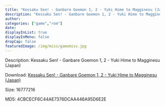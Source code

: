 ```yaml
---
title: "Kessaku Sen! - Ganbare Goemon 1, 2 - Yuki Hime to Magginesu (Japan)"
description: "Kessaku Sen! - Ganbare Goemon 1, 2 - Yuki Hime to Magginesu (Japan)"
author: 
categories: ["game","rom"]
date: 
displayInList: true
displayInMenu: false
dropCap: false
featuredImage: /img/miss/gamemiss.jpg
---
```


Description: Kessaku Sen! - Ganbare Goemon 1, 2 - Yuki Hime to Magginesu (Japan)

Download: <a style="text-decoration:underline;" href="https://mega.nz/#!vbYgSSLL!0osBGyGJNU4yBYLd6gOpnRB0RSjjJ8sHZipyVMsvXEs" target = "_blank" rel = "nofollow" > Kessaku Sen! - Ganbare Goemon 1, 2 - Yuki Hime to Magginesu (Japan)</a>

Size: 16777216

MD5: 4CBCECF6C44AE7376DCAA446A95D6E2E


